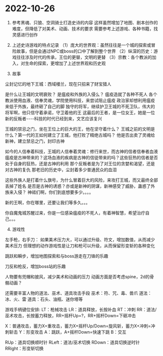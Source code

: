 # 2022-10-26

1. 参考黑魂、只狼、空洞骑士打造史诗的内容
这样虽然增加了地图、剧本创作的难度，但降低了对美术、动画、技术的要求
需要参考上述游戏、各种书籍，找灵感进行创作

2. 上述史诗游戏的特点记录
（1）庞大的世界观：虽然往往是一个城的探索或冒险故事，但是会通过NPC或boss的口中了解到整个世界
（2）纵深的历史：游戏往往涉及时代的传承，王位的更替，文明的更替
（3）宗教：各个教派的加入，对生命的探索，更增加了上述世界观和历史观

3. 故事

尘封记忆的地下王城：西域楼兰，现在只招来了财宝猎人

是什么让王城的文明衰败？ 是瘟疫和外族的入侵么？ 
瘟疫造就了各种不死人
各个教派使用血液、信奉灵魂，学院使用科技，来尝试阻止瘟疫
政治家却想利用瘟疫来低于外族，最终砸了自己的脚
独守的将军，继续护卫王城的不死卫队，伟大的将军啊，他只信守着承诺，守卫着他的王
这最后的王者，是一位女王，她是一位新的反叛者----科技的时代已经到来，文艺应该复兴

王城的禁忌之门，坐在王位上的巨大的王，他在坚守着什么？
王城之前的文明是什么？第一代的王如何建立了王城，他打败了精绝古城吗？
他是否出卖了灵魂给新神，建立禁忌之门，封印古神

如今的人信奉着科技，王城的人信奉着灵魂：修行来世，而古神的信者信奉者血液
瘟疫是古神带来的？这场血液的疾病是古神的信徒带来的吗？这些狂热的信者是否处于自身的狂热，还是古神的利用
那个反叛者是为了对王位的贪婪和渴望，还是对古神的复仇
那老旧的历史中，尘封着多少普通民众的血泪

这些外族人是打着什么旗号，为什么冒着巨大的风险，来攻打王城，而又最终全部丢掉了姓名
是否是古神的诱惑？亦或是新神的阴谋，新神感受了威胁，蛊惑了外族来入侵？
神祗们啊，你们到底想要多少。。。。

新的王啊，你在哪里，还要让我们等多久。。。

你自魔鬼城苏醒过来，你是一位感染瘟疫的不死人，有着神智慧，希望治疗自己。。。

4. 游戏性

左手枪，右手刀：
如果美术压力大，可以通过升级、符文，增加数值，从而减少美术压力
但理想的动作游戏性是让刀和枪可以升级，从而保留形变斩的各种变化

跳跃和瞬步，增加地图探索和与boss游走在刀锋的乐趣

刀反和枪反，增加boss站的乐趣

人物要有兜帽和披风，减少美术和动画的压力
动画方面是否考虑spine，2d的骨骼动画？

还需要丰富人物的道法、巫术、道具攻击手段
巫术：符、咒、毒、兽爪
道法：冰、火、雷
道具：石头、油瓶、迷你塔等

游戏手柄键位安排:
LT：枪械攻击
LR：道具释放，长按补血
RT：冲刺
RR：道法/巫术攻击，长按蓄力释放，RR+摇杆Up=?，RR+摇杆Down=下砸冲击

X：普通攻击，蓄力X=重攻击，蓄力X+摇杆Up/Down=旋风斩，蓄力X+冲刺=冲刺斩击
Y：形变攻击
A：跳跃，A+摇杆Down=快速下跳
B：交互

RUp：道具切换顺时针
RLeft：道法/巫术切换
RDown：道具切换逆时针
RRight：形变斩切换





